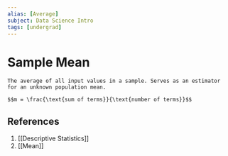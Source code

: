 ```yaml
---
alias: [Average]
subject: Data Science Intro
tags: [undergrad]
---
```

# Sample Mean


```ad-note
The average of all input values in a sample. Serves as an estimator for an unknown population mean.
```

```ad-math
$$m = \frac{\text{sum of terms}}{\text{number of terms}}$$
```

## References
1. [[Descriptive Statistics]]
2. [[Mean]]